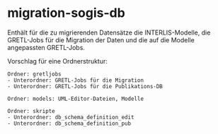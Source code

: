 # migration-sogis-db

Enthält für die zu migrierenden Datensätze die INTERLIS-Modelle, die GRETL-Jobs für die Migration der Daten und die auf die Modelle angepassten GRETL-Jobs.

Vorschlag für eine Ordnerstruktur:
```
Ordner: gretljobs
- Unterordner: GRETL-Jobs für die Migration
- Unterordner: GRETL-Jobs für die Publikations-DB

Ordner: models: UML-Editor-Dateien, Modelle

Ordner: skripte
- Unterordner: db_schema_definition_edit
- Unterordner: db_schema_definition_pub
```
